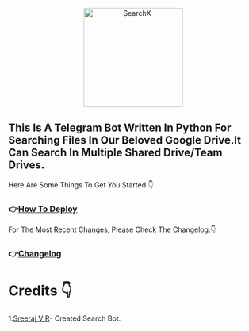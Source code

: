  <p align="center">
  <img width="200" src="https://cdn.dribbble.com/users/1501052/screenshots/5468049/searching_tickets.gif" alt="SearchX">
</p> 


<p align="center">
  
## This Is A Telegram Bot Written In Python For Searching Files In Our Beloved Google Drive.It Can Search In Multiple Shared Drive/Team Drives.
</p>


Here Are Some Things To Get You Started.👇

### 👉[How To Deploy](https://github.com/iamLiquidX/SearchX/wiki/How-To-Deploy)


For The Most Recent Changes, Please Check The Changelog.👇

### 👉[Changelog](https://github.com/iamLiquidX/SearchX/wiki/Changelog)




# Credits 👇
1.[Sreeraj V R](https://github.com/SVR666)- Created Search Bot.
